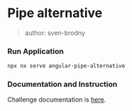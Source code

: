 # Pipe alternative

> author: sven-brodny

### Run Application

```bash
npx nx serve angular-pipe-alternative
```

### Documentation and Instruction

Challenge documentation is [here](https://angular-challenges.vercel.app/challenges/angular/48-pipe-alternative/).
